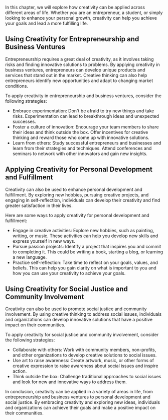 
In this chapter, we will explore how creativity can be applied across different areas of life. Whether you are an entrepreneur, a student, or simply looking to enhance your personal growth, creativity can help you achieve your goals and lead a more fulfilling life.

Using Creativity for Entrepreneurship and Business Ventures
-----------------------------------------------------------

Entrepreneurship requires a great deal of creativity, as it involves taking risks and finding innovative solutions to problems. By applying creativity in business ventures, entrepreneurs can develop unique products and services that stand out in the market. Creative thinking can also help entrepreneurs identify new opportunities and adapt to changing market conditions.

To apply creativity in entrepreneurship and business ventures, consider the following strategies:

* Embrace experimentation: Don't be afraid to try new things and take risks. Experimentation can lead to breakthrough ideas and unexpected successes.
* Foster a culture of innovation: Encourage your team members to share their ideas and think outside the box. Offer incentives for creative thinking and reward those who come up with innovative solutions.
* Learn from others: Study successful entrepreneurs and businesses and learn from their strategies and techniques. Attend conferences and seminars to network with other innovators and gain new insights.

Applying Creativity for Personal Development and Fulfillment
------------------------------------------------------------

Creativity can also be used to enhance personal development and fulfillment. By exploring new hobbies, pursuing creative projects, and engaging in self-reflection, individuals can develop their creativity and find greater satisfaction in their lives.

Here are some ways to apply creativity for personal development and fulfillment:

* Engage in creative activities: Explore new hobbies, such as painting, writing, or music. These activities can help you develop new skills and express yourself in new ways.
* Pursue passion projects: Identify a project that inspires you and commit to completing it. This could be writing a book, starting a blog, or learning a new language.
* Practice self-reflection: Take time to reflect on your goals, values, and beliefs. This can help you gain clarity on what is important to you and how you can use your creativity to achieve your goals.

Using Creativity for Social Justice and Community Involvement
-------------------------------------------------------------

Creativity can also be used to promote social justice and community involvement. By using creative thinking to address social issues, individuals and organizations can develop innovative solutions that have a positive impact on their communities.

To apply creativity for social justice and community involvement, consider the following strategies:

* Collaborate with others: Work with community members, non-profits, and other organizations to develop creative solutions to social issues.
* Use art to raise awareness: Create artwork, music, or other forms of creative expression to raise awareness about social issues and inspire action.
* Think outside the box: Challenge traditional approaches to social issues and look for new and innovative ways to address them.

In conclusion, creativity can be applied in a variety of areas in life, from entrepreneurship and business ventures to personal development and social justice. By embracing creativity and exploring new ideas, individuals and organizations can achieve their goals and make a positive impact on their communities.
